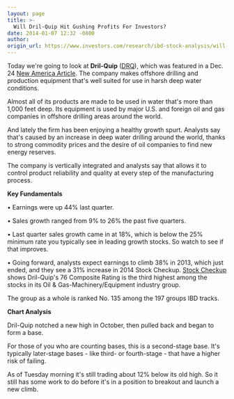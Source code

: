 ```yaml
---
layout: page
title: >-
  Will Dril-Quip Hit Gushing Profits For Investors?
date: 2014-01-07 12:32 -0800
author: 
origin_url: https://www.investors.com/research/ibd-stock-analysis/will-drilquip-hit-gushing-profits-for-investors/
---
```





  

Today we're going to look at **Dril-Quip** ([DRQ](https://research.investors.com/quote.aspx?symbol=DRQ)), which was featured in a Dec. 24 [New America Article](http://news.investors.com/business-the-new-america/122313-683936-drilquip-drq-profit-fueled-by-offshore-drilling-wave.htm). The company makes offshore drilling and production equipment that's well suited for use in harsh deep water conditions.

  

Almost all of its products are made to be used in water that's more than 1,000 feet deep. Its equipment is used by major U.S. and foreign oil and gas companies in offshore drilling areas around the world.

  

And lately the firm has been enjoying a healthy growth spurt. Analysts say that's caused by an increase in deep water drilling around the world, thanks to strong commodity prices and the desire of oil companies to find new energy reserves.

  

The company is vertically integrated and analysts say that allows it to control product reliability and quality at every step of the manufacturing process.

  

**Key Fundamentals**

  

• Earnings were up 44% last quarter. 

  

• Sales growth ranged from 9% to 26% the past five quarters. 

  

• Last quarter sales growth came in at 18%, which is below the 25% minimum rate you typically see in leading growth stocks. So watch to see if that improves. 

  

• Going forward, analysts expect earnings to climb 38% in 2013, which just ended, and they see a 31% increase in 2014 Stock Checkup. [Stock Checkup](http://research.investors.com/stock-checkup/nyse-dril-quip-inc-drq.aspx) shows Dril-Quip's 76 Composite Rating is the third highest among the stocks in its Oil & Gas-Machinery/Equipment industry group.

  

The group as a whole is ranked No. 135 among the 197 groups IBD tracks.

  

**Chart Analysis**

  

Dril-Quip notched a new high in October, then pulled back and began to form a base.

  

For those of you who are counting bases, this is a second-stage base. It's typically later-stage bases - like third- or fourth-stage - that have a higher risk of failing.

  

As of Tuesday morning it's still trading about 12% below its old high. So it still has some work to do before it's in a position to breakout and launch a new climb.




